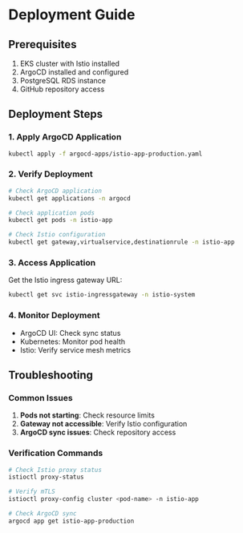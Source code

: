 # Deployment Guide

## Prerequisites

1. EKS cluster with Istio installed
2. ArgoCD installed and configured
3. PostgreSQL RDS instance
4. GitHub repository access

## Deployment Steps

### 1. Apply ArgoCD Application

```bash
kubectl apply -f argocd-apps/istio-app-production.yaml
```

### 2. Verify Deployment

```bash
# Check ArgoCD application
kubectl get applications -n argocd

# Check application pods
kubectl get pods -n istio-app

# Check Istio configuration
kubectl get gateway,virtualservice,destinationrule -n istio-app
```

### 3. Access Application

Get the Istio ingress gateway URL:

```bash
kubectl get svc istio-ingressgateway -n istio-system
```

### 4. Monitor Deployment

- ArgoCD UI: Check sync status
- Kubernetes: Monitor pod health
- Istio: Verify service mesh metrics

## Troubleshooting

### Common Issues

1. **Pods not starting**: Check resource limits
2. **Gateway not accessible**: Verify Istio configuration
3. **ArgoCD sync issues**: Check repository access

### Verification Commands

```bash
# Check Istio proxy status
istioctl proxy-status

# Verify mTLS
istioctl proxy-config cluster <pod-name> -n istio-app

# Check ArgoCD sync
argocd app get istio-app-production
```
